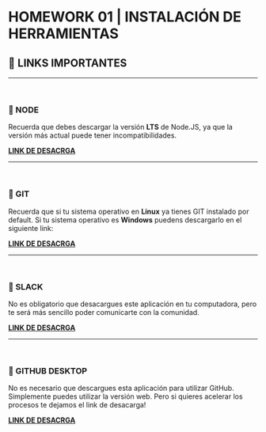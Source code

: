 

# **HOMEWORK 01 | INSTALACIÓN DE HERRAMIENTAS**

## **📌 LINKS IMPORTANTES**

---

</br >

### **📍 NODE**

Recuerda que debes descargar la versión **LTS** de Node.JS, ya que la versión más actual puede tener incompatibilidades.

[**LINK DE DESACRGA**](https://nodejs.org/es/)

---

</br >

### **📍 GIT**

Recuerda que si tu sistema operativo en **Linux** ya tienes GIT instalado por default. Si tu sistema operativo es **Windows** puedens descargarlo en el siguiente link:

[**LINK DE DESACRGA**](https://gitforwindows.org/)

---

</br >

### **📍 SLACK**

No es obligatorio que desacargues este aplicación en tu computadora, pero te será más sencillo poder comunicarte con la comunidad.

[**LINK DE DESACRGA**](https://slack.com/intl/es-ar/downloads/windows)

---

</br >

### **📍 GITHUB DESKTOP**

No es necesario que descargues esta aplicación para utilizar GitHub. Simplemente puedes utilizar la versión web. Pero si quieres acelerar los procesos te dejamos el link de desacarga!

[**LINK DE DESACRGA**](https://desktop.github.com/)
